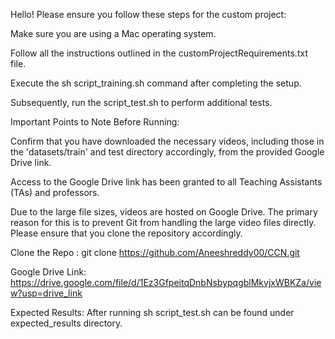 Hello! Please ensure you follow these steps for the custom project:

Make sure you are using a Mac operating system.

Follow all the instructions outlined in the customProjectRequirements.txt file.

Execute the sh script_training.sh command after completing the setup.

Subsequently, run the script_test.sh to perform additional tests.

Important Points to Note Before Running:

Confirm that you have downloaded the necessary videos, including those in the 'datasets/train' and test directory accordingly, from the provided Google Drive link.

Access to the Google Drive link has been granted to all Teaching Assistants (TAs) and professors.

Due to the large file sizes, videos are hosted on Google Drive. The primary reason for this is to prevent Git from handling the large video files directly. Please ensure that you clone the repository accordingly.

Clone the Repo : git clone https://github.com/Aneeshreddy00/CCN.git

Google Drive Link: https://drive.google.com/file/d/1Ez3GfpeitqDnbNsbypqgblMkvjxWBKZa/view?usp=drive_link

Expected Results: After running sh script_test.sh can be found under expected_results directory.


